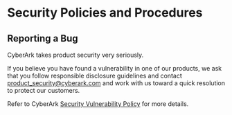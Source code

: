 # Security Policies and Procedures  

## Reporting a Bug  

CyberArk takes product security very seriously.

If you believe you have found a vulnerability in one of our products, we ask that you follow responsible disclosure guidelines and contact product_security@cyberark.com and work with us toward a quick resolution to protect our customers.

Refer to CyberArk [Security Vulnerability Policy](https://www.cyberark.com/cyberark-security-vulinerability-policy.pdf) for more details.
